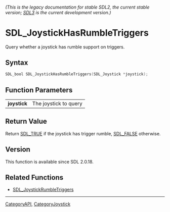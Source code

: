 ###### (This is the legacy documentation for stable SDL2, the current stable version; [SDL3](https://wiki.libsdl.org/SDL3/) is the current development version.)
# SDL_JoystickHasRumbleTriggers

Query whether a joystick has rumble support on triggers.

## Syntax

```c
SDL_bool SDL_JoystickHasRumbleTriggers(SDL_Joystick *joystick);

```

## Function Parameters

|                  |                       |
| ---------------- | --------------------- |
| **joystick**     | The joystick to query |

## Return Value

Return [SDL_TRUE](SDL_TRUE) if the joystick has trigger rumble,
[SDL_FALSE](SDL_FALSE) otherwise.

## Version

This function is available since SDL 2.0.18.

## Related Functions

* [SDL_JoystickRumbleTriggers](SDL_JoystickRumbleTriggers)

----
[CategoryAPI](CategoryAPI), [CategoryJoystick](CategoryJoystick)


